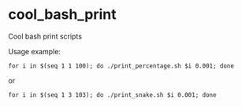 # cool_bash_print
Cool bash print scripts


Usage example:
```
for i in $(seq 1 1 100); do ./print_percentage.sh $i 0.001; done
```
or
```
for i in $(seq 1 3 103); do ./print_snake.sh $i 0.001; done
```
